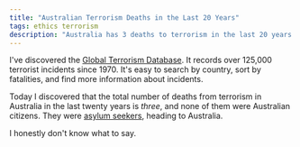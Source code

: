 ```yaml
---
title: "Australian Terrorism Deaths in the Last 20 Years"
tags: ethics terrorism
description: "Australia has 3 deaths to terrorism in the last 20 years. All were asylum seekers."
---
```


I've discovered the [Global Terrorism Database](http://www.start.umd.edu/gtd).
It records over 125,000 terrorist incidents since 1970. It's easy to
search by country, sort by fatalities, and find more information about
incidents.

Today I discovered that the total number of deaths from terrorism in
Australia in the last twenty years is *three*, and none of them were
Australian citizens.
They were [asylum seekers](http://www.start.umd.edu/gtd/search/IncidentSummary.aspx?gtdid=200904160031), heading to Australia.

I honestly don't know what to say.
